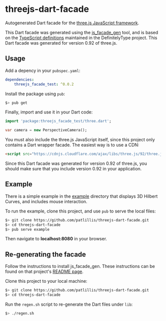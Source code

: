 # threejs-dart-facade
Autogenerated Dart facade for the
[three.js JavaScript framework](https://threejs.org).

This Dart facade was generated using the
[js_facade_gen](https://github.com/dart-lang/js_facade_gen)
tool, and is based on the
[TypeScript definitions](https://github.com/DefinitelyTyped/DefinitelyTyped/blob/master/types/three)
maintained in the DefinitelyType project. This Dart facade was generated for
version 0.92 of three.js.

## Usage

Add a depency in your `pubspec.yaml`:

```yaml
dependencies:
    threejs_facade_test: ^0.0.2
```

Install the package using `pub`:

```bash
$> pub get
```

Finally, import and use it in your Dart code:

```dart
import 'package:threejs_facade_test/three.dart';

var camera = new PerspectiveCamera();
```

You must also include the three.js JavaScript itself, since this project only
contains a Dart wrapper facade. The easiest way is to use a CDN:

```html
<script src="https://cdnjs.cloudflare.com/ajax/libs/three.js/92/three.js"></script>
```

Since this Dart facade was generated for version 0.92 of three.js, you should
make sure that you include version 0.92 in your application.

## Example

There is a simple example in the [example](example) directory that displays 3D
Hilbert Curves, and includes mouse interaction.

To run the example, clone this project, and use `pub` to serve the local files:

```bash
$> git clone https://github.com/patlillis/threejs-dart-facade.git
$> cd threejs-dart-facade
$> pub serve example
```

Then navigate to __localhost:8080__ in your browser.

## Re-generating the facade

Follow the instructions to install js_facade_gen. These instructions can be
found on that project's
[README page](https://github.com/dart-lang/js_facade_gen#installation).

Clone this project to your local machine:

```bash
$> git clone https://github.com/patlillis/threejs-dart-facade.git
$> cd threejs-dart-facade
```

Run the `regen.sh` script to re-generate the Dart files under `lib`:

```bash
$> ./regen.sh
```